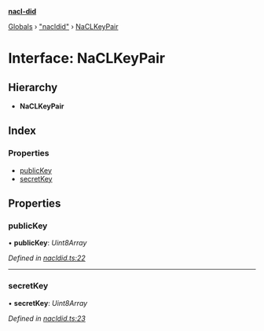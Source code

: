 **[nacl-did](../README.md)**

[Globals](../globals.md) › ["nacldid"](../modules/_nacldid_.md) › [NaCLKeyPair](_nacldid_.naclkeypair.md)

# Interface: NaCLKeyPair

## Hierarchy

* **NaCLKeyPair**

## Index

### Properties

* [publicKey](_nacldid_.naclkeypair.md#publickey)
* [secretKey](_nacldid_.naclkeypair.md#secretkey)

## Properties

###  publicKey

• **publicKey**: *Uint8Array*

*Defined in [nacldid.ts:22](https://github.com/uport-project/nacl-did/blob/c90edba/src/nacldid.ts#L22)*

___

###  secretKey

• **secretKey**: *Uint8Array*

*Defined in [nacldid.ts:23](https://github.com/uport-project/nacl-did/blob/c90edba/src/nacldid.ts#L23)*